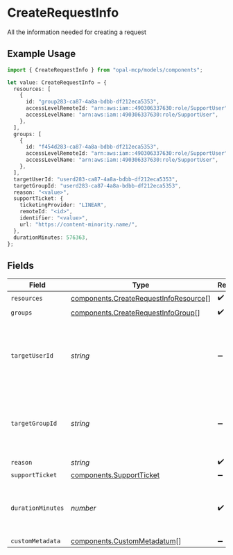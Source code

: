 # CreateRequestInfo

All the information needed for creating a request

## Example Usage

```typescript
import { CreateRequestInfo } from "opal-mcp/models/components";

let value: CreateRequestInfo = {
  resources: [
    {
      id: "group283-ca87-4a8a-bdbb-df212eca5353",
      accessLevelRemoteId: "arn:aws:iam::490306337630:role/SupportUser",
      accessLevelName: "arn:aws:iam::490306337630:role/SupportUser",
    },
  ],
  groups: [
    {
      id: "f454d283-ca87-4a8a-bdbb-df212eca5353",
      accessLevelRemoteId: "arn:aws:iam::490306337630:role/SupportUser",
      accessLevelName: "arn:aws:iam::490306337630:role/SupportUser",
    },
  ],
  targetUserId: "userd283-ca87-4a8a-bdbb-df212eca5353",
  targetGroupId: "userd283-ca87-4a8a-bdbb-df212eca5353",
  reason: "<value>",
  supportTicket: {
    ticketingProvider: "LINEAR",
    remoteId: "<id>",
    identifier: "<value>",
    url: "https://content-minority.name/",
  },
  durationMinutes: 576363,
};
```

## Fields

| Field                                                                                             | Type                                                                                              | Required                                                                                          | Description                                                                                       | Example                                                                                           |
| ------------------------------------------------------------------------------------------------- | ------------------------------------------------------------------------------------------------- | ------------------------------------------------------------------------------------------------- | ------------------------------------------------------------------------------------------------- | ------------------------------------------------------------------------------------------------- |
| `resources`                                                                                       | [components.CreateRequestInfoResource](../../models/components/createrequestinforesource.md)[]    | :heavy_check_mark:                                                                                | N/A                                                                                               |                                                                                                   |
| `groups`                                                                                          | [components.CreateRequestInfoGroup](../../models/components/createrequestinfogroup.md)[]          | :heavy_check_mark:                                                                                | N/A                                                                                               |                                                                                                   |
| `targetUserId`                                                                                    | *string*                                                                                          | :heavy_minus_sign:                                                                                | The ID of the user to be granted access. Should not be specified if target_group_id is specified. | userd283-ca87-4a8a-bdbb-df212eca5353                                                              |
| `targetGroupId`                                                                                   | *string*                                                                                          | :heavy_minus_sign:                                                                                | The ID of the group the request is for.  Should not be specified if target_user_id is specified.  | userd283-ca87-4a8a-bdbb-df212eca5353                                                              |
| `reason`                                                                                          | *string*                                                                                          | :heavy_check_mark:                                                                                | N/A                                                                                               |                                                                                                   |
| `supportTicket`                                                                                   | [components.SupportTicket](../../models/components/supportticket.md)                              | :heavy_minus_sign:                                                                                | N/A                                                                                               |                                                                                                   |
| `durationMinutes`                                                                                 | *number*                                                                                          | :heavy_check_mark:                                                                                | The duration of the request in minutes. -1 represents an indefinite duration                      |                                                                                                   |
| `customMetadata`                                                                                  | [components.CustomMetadatum](../../models/components/custommetadatum.md)[]                        | :heavy_minus_sign:                                                                                | N/A                                                                                               |                                                                                                   |